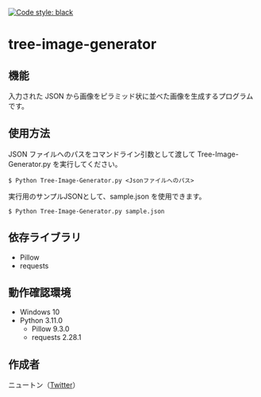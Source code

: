 [![Code style: black](https://img.shields.io/badge/code%20style-black-000000.svg)](https://github.com/psf/black)

# tree-image-generator

## 機能
入力された JSON から画像をピラミッド状に並べた画像を生成するプログラムです。

## 使用方法
JSON ファイルへのパスをコマンドライン引数として渡して Tree-Image-Generator.py を実行してください。
```
$ Python Tree-Image-Generator.py <Jsonファイルへのパス>
```

実行用のサンプルJSONとして、sample.json を使用できます。
```
$ Python Tree-Image-Generator.py sample.json
```

## 依存ライブラリ
* Pillow
* requests

## 動作確認環境
* Windows 10
* Python 3.11.0
  * Pillow 9.3.0
  * requests 2.28.1

## 作成者
ニュートン（[Twitter](https://twitter.com/H2Newton)）